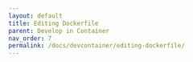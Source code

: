 ```yaml
---
layout: default
title: Editing Dockerfile
parent: Develop in Container
nav_order: 7
permalink: /docs/devcontainer/editing-dockerfile/
---
```

